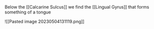 
Below the [[Calcarine Sulcus]] we find the [[Lingual Gyrus]] that forms something of a tongue

![[Pasted image 20230504131119.png]]